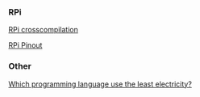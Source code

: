 ### RPi

[RPi crosscompilation](https://github.com/HesselM/rpicross_notes)

[RPi Pinout](https://pinout.xyz/)

### Other

[Which programming language use the least electricity?](https://thenewstack.io/which-programming-languages-use-the-least-electricity)